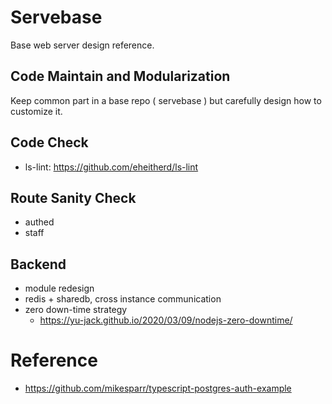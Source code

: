 # Servebase

Base web server design reference.



## Code Maintain and Modularization

Keep common part in a base repo ( servebase ) but carefully design how to customize it.



## Code Check

 - ls-lint: https://github.com/eheitherd/ls-lint


## Route Sanity Check

 - authed
 - staff


## Backend

 - module redesign
 - redis + sharedb, cross instance communication
 - zero down-time strategy
   - https://yu-jack.github.io/2020/03/09/nodejs-zero-downtime/


# Reference

 - https://github.com/mikesparr/typescript-postgres-auth-example
